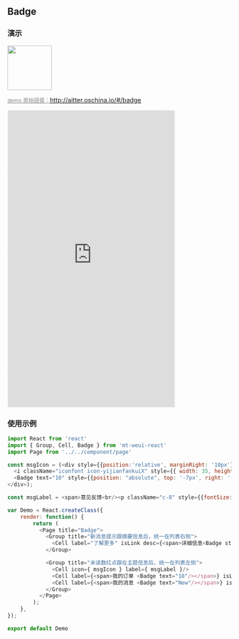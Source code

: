 ## Badge

### 演示

<img width="100" src="http://qr.topscan.com/api.php?text=http://aitter.oschina.io/#/badge"/>

<a href="http://aitter.oschina.io/#/badge" target="_blank" style="font-size:12px;color:#888;">demo 原始链接：http://aitter.oschina.io/#/badge</a>

<div style="width:377px;height:667px;display:inline-block;border:1px dashed #ececec;border-radius:5px;overflow:hidden;">
  <iframe src="http://aitter.oschina.io/#/badge" width="375" height="667" border="0" frameborder="0"></iframe>
</div>


### 使用示例

``` javascript
import React from 'react'
import { Group, Cell, Badge } from 'mt-weui-react'
import Page from '../../component/page'

const msgIcon = (<div style={{position:'relative', marginRight: '10px'}}>
  <i className="iconfont icon-yijianfankuiX" style={{ width: 35, height: 35, background: '#ccc', display:'block'}}></i>
  <Badge text="10" style={{position: "absolute", top: '-7px', right: '-5px'}}/>
</div>);

const msgLabel = <span>意见反馈<br/><p className="c-8" style={{fontSize:'12px'}}>摘要信息</p></span>;

var Demo = React.createClass({
    render: function() {
        return (
          <Page title="Badge">
            <Group title="新消息提示跟摘要信息后，统一在列表右侧">
              <Cell label="了解更多" isLink desc={<span>详细信息<Badge style={{marginLeft:'5px', verticalAlign:'1px'}}/></span>}/>
            </Group>

            <Group title="未读数红点跟在主题信息后，统一在列表左侧">
              <Cell icon={ msgIcon } label={ msgLabel }/>
              <Cell label={<span>我的订单 <Badge text="10"/></span>} isLink desc='详细信息' />
              <Cell label={<span>我的消息 <Badge text="New"/></span>} isLink />
            </Group>
          </Page>
        );
    },
});

export default Demo

```
